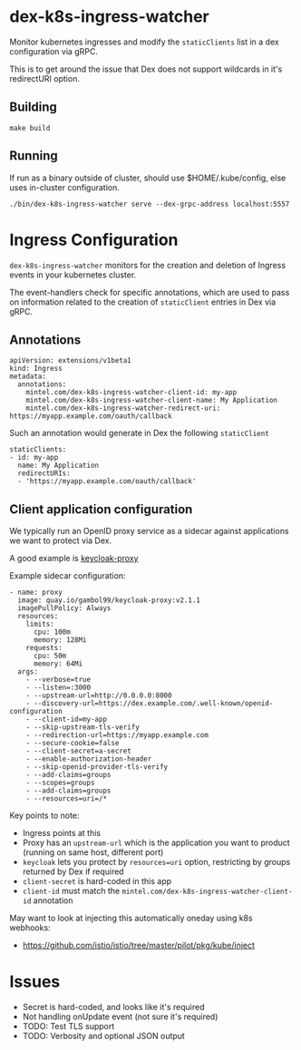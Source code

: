 # dex-k8s-ingress-watcher

Monitor kubernetes ingresses and modify the `staticClients` list in a dex 
configuration via gRPC.

This is to get around the issue that Dex does not support wildcards in it's
redirectURI option.


## Building

```
make build
```

## Running

If run as a binary outside of cluster, should use $HOME/.kube/config, else uses
in-cluster configuration.

```
./bin/dex-k8s-ingress-watcher serve --dex-grpc-address localhost:5557                      
```

# Ingress Configuration

`dex-k8s-ingress-watcher` monitors for the creation and deletion of Ingress events
in your kubernetes cluster.

The event-handlers check for specific annotations, which are used to pass on information
related to the creation of `staticClient` entries in Dex via gRPC.

## Annotations

```
apiVersion: extensions/v1beta1
kind: Ingress
metadata:
  annotations:
    mintel.com/dex-k8s-ingress-watcher-client-id: my-app
    mintel.com/dex-k8s-ingress-watcher-client-name: My Application
    mintel.com/dex-k8s-ingress-watcher-redirect-uri: https://myapp.example.com/oauth/callback

```

Such an annotation would generate in Dex the following `staticClient`

```
staticClients:
- id: my-app
  name: My Application
  redirectURIs:
  - 'https://myapp.example.com/oauth/callback'
```

## Client application configuration

We typically run an OpenID proxy service as a sidecar against applications we want to protect via Dex.

A good example is [keycloak-proxy](https://github.com/gambol99/keycloak-proxy)

Example sidecar configuration:

```
- name: proxy
  image: quay.io/gambol99/keycloak-proxy:v2.1.1
  imagePullPolicy: Always
  resources:
    limits:
      cpu: 100m
      memory: 128Mi 
    requests:
      cpu: 50m
      memory: 64Mi
  args:
    - --verbose=true
    - --listen=:3000
    - --upstream-url=http://0.0.0.0:8000
    - --discovery-url=https://dex.example.com/.well-known/openid-configuration
    - --client-id=my-app
    - --skip-upstream-tls-verify
    - --redirection-url=https://myapp.example.com
    - --secure-cookie=false
    - --client-secret=a-secret
    - --enable-authorization-header
    - --skip-openid-provider-tls-verify
    - --add-claims=groups
    - --scopes=groups
    - --add-claims=groups
    - --resources=uri=/*
```

Key points to note:
- Ingress points at this
- Proxy has an `upstream-url` which is the application you want to product (running on same host, different port)
- `keycloak` lets you protect by `resources=uri` option, restricting by groups returned by Dex if required
- `client-secret` is hard-coded in this app
- `client-id` must match the `mintel.com/dex-k8s-ingress-watcher-client-id` annotation

May want to look at injecting this automatically oneday using k8s webhooks:

- https://github.com/istio/istio/tree/master/pilot/pkg/kube/inject



# Issues

- Secret is hard-coded, and looks like it's required
- Not handling onUpdate event (not sure it's required)
- TODO: Test TLS support
- TODO: Verbosity and optional JSON output
